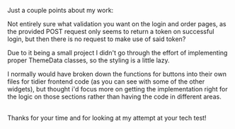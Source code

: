 Just a couple points about my work:
<br/>
<p>Not entirely sure what validation you want on the login and order pages, as the provided POST request only seems to return a token on successful login, but then there is no request to make use of said token?</p>
<p>Due to it being a small project I didn't go through the effort of implementing proper ThemeData classes, so the styling is a little lazy.</p>
<p>I normally would have broken down the functions for buttons into their own files for tidier frontend code (as you can see with some of the other widgets), but thought i'd focus more on getting the implementation right for the logic on those sections rather than having the code in different areas.</p>
</br>
Thanks for your time and for looking at my attempt at your tech test!
